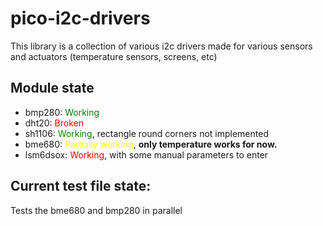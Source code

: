# pico-i2c-drivers
This library is a collection of various i2c drivers made for various sensors and actuators (temperature sensors, screens, etc)

## Module state
- bmp280: <span style="color:green">Working</span>
- dht20: <span style="color:red">Broken</span>
- sh1106: <span style="color:green">Working</span>, rectangle round corners not implemented
- bme680: <span style="color:yellow">Partially working</span>, **only temperature works for now.**
- lsm6dsox: <span style="color:red">Working</span>, with some manual parameters to enter

## Current test file state:
Tests the bme680 and bmp280 in parallel
